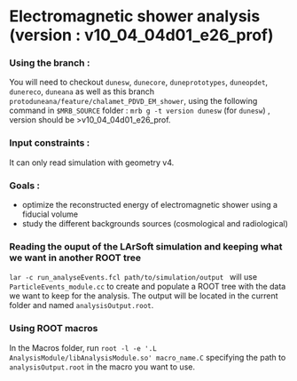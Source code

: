 # Electromagnetic shower analysis (version : v10_04_04d01_e26_prof)
### Using the branch : 
You will need to checkout ```dunesw```, ```dunecore```, ```duneprototypes```, ```duneopdet```, ```dunereco```, ```duneana``` as well as this branch ```protoduneana/feature/chalamet_PDVD_EM_shower```, using the following command in ```$MRB_SOURCE``` folder : ```mrb g -t version dunesw``` (for ```dunesw```) , version should be >v10_04_04d01_e26_prof.

### Input constraints :
It can only read simulation with geometry v4.

### Goals :
- optimize the reconstructed energy of electromagnetic shower using a fiducial volume
- study the different backgrounds sources (cosmological and radiological)

### Reading the ouput of the LArSoft simulation and keeping what we want in another ROOT tree
```lar -c run_analyseEvents.fcl path/to/simulation/output ``` will use ```ParticleEvents_module.cc``` to create and populate a ROOT tree with the data we want to keep for the analysis. The output will be located in the current folder and named ```analysisOutput.root```.

### Using ROOT macros
In the Macros folder, run ```root -l -e '.L AnalysisModule/libAnalysisModule.so' macro_name.C``` specifying the path to ```analysisOutput.root``` in the macro you want to use.
